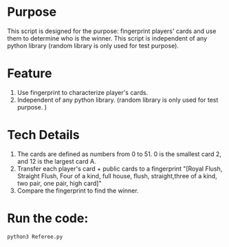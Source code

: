 # Purpose
This script is designed for the purpose: fingerprint players' cards and use them to determine who is the winner. This script is independent of any python library (random library is only used for test purpose). 
# Feature
1. Use fingerprint to characterize player's cards.
2. Independent of any python library. (random library is only used for test purpose. )
# Tech Details
1. The cards are defined as numbers from 0 to 51. 0 is the smallest card 2, and 12 is the largest card A. 
2. Transfer each player's card + public cards to a fingerprint "[Royal Flush, Straight Flush, Four of a kind, full house, flush, straight,three of a kind, two pair, one pair, high card]"
3. Compare the fingerprint to find the winner.
# Run the code:
```
python3 Referee.py
```

